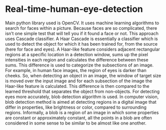 # Real-time-human-eye-detection
Main python library used is OpenCV. It uses machine learning algorithms to search for faces within a picture. Because faces are so complicated, there isn’t one simple test that will tell you if it found a face or not. This approach uses Cascade classifier. A Haar Cascade is essentially a classifier which is used to detect the object for which it has been trained for, from the source (here for face and eyes). A Haar-like feature considers adjacent rectangular regions at a specific location in a detection window, sums up the pixel intensities in each region and calculates the difference between these sums. This difference is used to categorize the subsections of an image. For example, in human face images, the region of eyes is darker than cheeks. So, when detecting an object in an image, the window of target size is moved over the input image and for each subsection of the image the Haar-like feature is calculated. This difference is then compared to the learned threshold that separates the object from non-objects. For detecting eyes more accurately, blob detection algorithm is used. In computer vision, blob detection method is aimed at detecting regions in a digital image that differ in properties, like brightness or color, compared to surrounding regions. Informally, a blob is a region of an image in which some properties are constant or approximately constant, all the points in a blob are often considered in some sense to be similar to be almost like one another.
